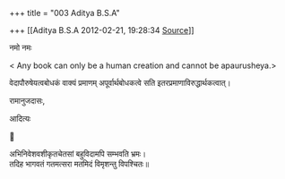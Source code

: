+++
title = "003 Aditya B.S.A"

+++
[[Aditya B.S.A	2012-02-21, 19:28:34 [Source](https://groups.google.com/g/bvparishat/c/ssyMsyoOmMU)]]



नमो नमः

  

\< Any book can only be a human creation and cannot be apaurusheya.>

  

वेदापौरुषेयत्वबोधकं वाक्यं प्रमाणम् अपूर्वार्थबोधकत्वे सति इतरप्रमाणाविरुद्धार्थकत्वात्।

  

रामानुजदासः,

  

आदित्यः  



अभिनिवेशवशीकृतचेतसां बहुविदामपि सम्भवति भ्रमः।  
तदिह भागवतं गतमत्सरा मतमिदं विमृशन्तु विपश्चितः॥

  

